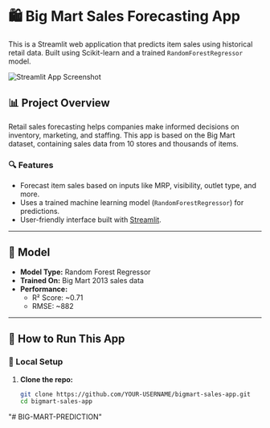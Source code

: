 # 🛍️ Big Mart Sales Forecasting App

This is a Streamlit web application that predicts item sales using historical retail data. Built using Scikit-learn and a trained `RandomForestRegressor` model.

![Streamlit App Screenshot](https://streamlit.io/images/brand/streamlit-mark-color.png)

## 📊 Project Overview

Retail sales forecasting helps companies make informed decisions on inventory, marketing, and staffing. This app is based on the Big Mart dataset, containing sales data from 10 stores and thousands of items.

### 🔍 Features
- Forecast item sales based on inputs like MRP, visibility, outlet type, and more.
- Uses a trained machine learning model (`RandomForestRegressor`) for predictions.
- User-friendly interface built with [Streamlit](https://streamlit.io/).

---

## 🧠 Model

- **Model Type:** Random Forest Regressor
- **Trained On:** Big Mart 2013 sales data
- **Performance:**  
  - R² Score: ~0.71  
  - RMSE: ~882

---

## 🚀 How to Run This App

### 🔧 Local Setup

1. **Clone the repo:**
   ```bash
   git clone https://github.com/YOUR-USERNAME/bigmart-sales-app.git
   cd bigmart-sales-app
"# BIG-MART-PREDICTION" 
